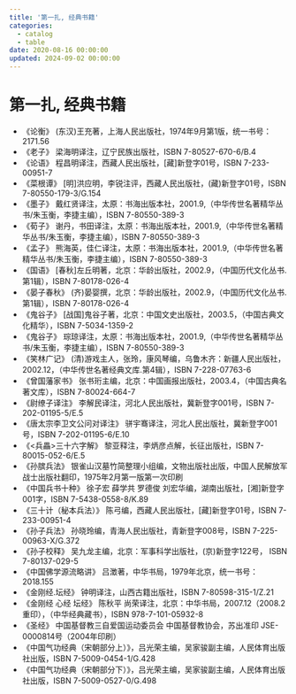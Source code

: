 ```yaml
---
title: '第一扎, 经典书籍'
categories:
  - catalog
  - table
date: 2020-08-16 00:00:00
updated: 2024-09-02 00:00:00
---
```


# 第一扎, 经典书籍 #

- 《论衡》 (东汉)王充著，上海人民出版社，1974年9月第1版，统一书号：2171.56
- 《老子》 梁海明译注，辽宁民族出版社，ISBN 7-80527-670-6/B.4
- 《论语》 程昌明译注，西藏人民出版社，[藏]新登字01号，ISBN 7-233-00951-7
- 《菜根谭》 [明]洪应明，李锐注评，西藏人民出版社，(藏)新登字01号，ISBN 7-80550-179-3/G.154
- 《墨子》 戴红贤译注，太原：书海出版本社，2001.9,（中华传世名著精华丛书/朱玉衡，李捷主编），ISBN 7-80550-389-3
- 《荀子》 谢丹，书田译注，太原：书海出版本社，2001.9,（中华传世名著精华丛书/朱玉衡，李捷主编），ISBN 7-80550-389-3
- 《孟子》 熊海英，佳仁译注，太原：书海出版本社，2001.9,（中华传世名著精华丛书/朱玉衡，李捷主编），ISBN 7-80550-389-3
- 《国语》 [春秋]左丘明著，北京：华龄出版社，2002.9，（中国历代文化丛书.第1辑），ISBN 7-80178-026-4
- 《晏子春秋》 (齐)晏婴撰，北京：华龄出版社，2002.9，（中国历代文化丛书.第1辑），ISBN 7-80178-026-4
- 《鬼谷子》 [战国]鬼谷子著，北京：中国文史出版社，2003.5，（中国古典文化精华），ISBN 7-5034-1359-2
- 《鬼谷子》 琮琼译注，太原：书海出版本社，2001.9,（中华传世名著精华丛书/朱玉衡，李捷主编），ISBN 7-80550-389-3
- 《笑林广记》 (清)游戏主人，张玲，康风琴编，乌鲁木齐：新疆人民出版社，2002.12，（中华传世名著经典文库.第4辑），ISBN 7-228-07763-6
- 《曾国藩家书》 张书珩主编，北京：中国画报出版社，2003.4，（中国古典名著文库），ISBN 7-80024-664-7
- 《尉缭子译注》 李解民译注，河北人民出版社，冀新登字001号，ISBN 7-202-01195-5/E.5
- 《唐太宗李卫文公问对译注》 骈宇骞译注，河北人民出版社，冀新登字001号，ISBN 7-202-01195-6/E.10
- 《<兵畾>三十六字解》 黎亚释注，李炳彦点解，长征出版社，ISBN 7-80015-052-6/E.5
- 《孙膑兵法》 银雀山汉墓竹简整理小组编，文物出版社出版，中国人民解放军战士出版社翻印，1975年2月第一版第一次印刷
- 《中国兵书十种》 徐子宏 薛学共 罗德俊 刘宏华编，湖南出版社，[湘]新登字001字，ISBN 7-5438-0558-8/K.89
- 《三十计（秘本兵法）》 陈弓编，西藏人民出版社，[藏]新登字01号，ISBN 7-233-00951-4
- 《孙子兵法》 孙晓玲编，青海人民出版社，青新登字008号，ISBN 7-225-00963-X/G.372
- 《孙子校释》 吴九龙主编，北京：军事科学出版社，(京)新登字122号， ISBN 7-80137-029-5
- 《中国佛学源流略讲》 吕澂著，中华书局，1979年北京，统一书号：2018.155
- 《金刚经.坛经》 钟明译注，山西古籍出版社，ISBN 7-80598-315-1/Z.21
- 《金刚经 心经 坛经》 陈秋平 尚荣译注，北京：中华书局，2007.12（2008.2重印），（中华经典藏书），ISBN 978-7-101-05932-8
- 《圣经》 中国基督教三自爱国运动委员会 中国基督教协会，苏出准印 JSE-0000814号（2004年印刷）
- 《中国气功经典（宋朝部分上）》，吕光荣主编，吴家骏副主编，人民体育出版社出版，ISBN 7-5009-0454-1/G.428
- 《中国气功经典（宋朝部分下）》，吕光荣主编，吴家骏副主编，人民体育出版社出版，ISBN 7-5009-0527-0/G.498
